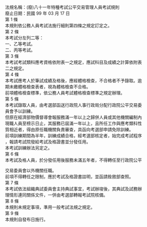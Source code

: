 法規名稱：(廢)八十一年特種考試公平交易管理人員考試規則  
廢止日期：民國 99 年 03 月 17 日  
第 1 條  
本規則依公務人員考試法施行細則第四條之規定訂定之。  
第 2 條  
本考試分左列二等：  
一、乙等考試。  
二、丙等考試。  
第 3 條  
本考試考試類科應考資格依附表一之規定，應試科目及成績之計算依附表  
二之規定。  
第 4 條  
本考試應考人於筆試成績及格後，應經體格檢查，不合格者不予錄取。逾  
期未繳體格檢查表者，視為體格檢查不合格。  
前項體格檢查標準，依公務人員考試體格檢查標準之規定辦理。  
第 5 條  
本考試錄取人員，由考選部函送行政院人事行政局分配行政院公平交易委  
員會予以訓練。  
但原在經濟部物價督導會報服務滿一年以上之歸併人員或其他機關編制內  
現職人員至榜示日止，其服務已屆滿一年以上，且所任工作與應考類科性  
質相近者，得由原任職機關負責審查，具函向考選部申請免除訓練。  
前項訓練期間為半年，訓練成績合格，經考選部核定者，始完成考試程序  
，報請考試院發給考試及格證書並分發任用。  
本考試訓練辦法另定之。  
第 6 條  
本考試及格人員，於分發任用後服務未滿五年者，不得轉任至行政院公平  


交易委員會以外機關任職。  
前項不得轉任之限制，應於考試及格證書註明，並函請銓敘部查照。  
第 7 條  
本考試依法組織典試委員會主持典試事宜，考試辦竣後，其典試及試務辦  
理情形連同關係文件，一併由考選部轉報考試院核備。  
第 8 條  
本規則未規定事項，準用一般考試法規之規定。  
第 9 條  
本規則自發布日施行。  


